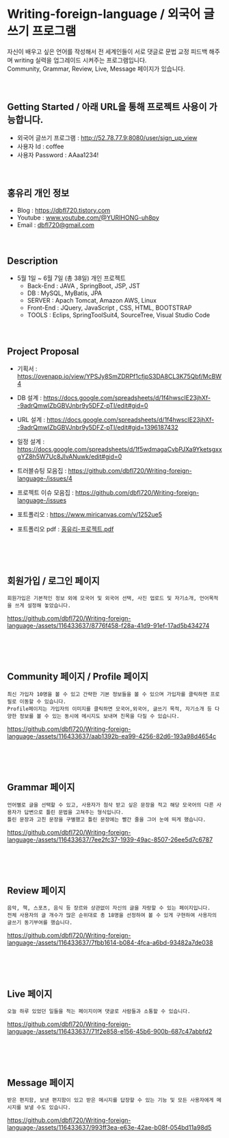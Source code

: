# Writing-foreign-language / 외국어 글쓰기 프로그램
자신이 배우고 싶은 언어를 작성해서 전 세계인들이 서로 댓글로 문법 교정 피드백 해주며 writing 실력을 업그레이드 시켜주는  프로그램입니다.<br>
Community, Grammar, Review, Live, Message 페이지가 있습니다. <br><br><br>



## Getting Started / 아래 URL을 통해 프로젝트 사용이 가능합니다. 
- 외국어 글쓰기 프로그램 : http://52.78.77.9:8080/user/sign_up_view
- 사용자 Id : coffee
- 사용자 Password : AAaa1234! <br><br><br>


## 홍유리 개인 정보
- Blog : https://dbfl720.tistory.com
- Youtube : www.youtube.com/@YURIHONG-uh8py
- Email : dbfl720@gmail.com
<br><br><br>

## Description
- 5월 1일 ~ 6월 7일 (총 38일)  개인 프로젝트
  -  Back-End  :     JAVA ,     SpringBoot,     JSP,    JST  <br>    
  -  DB  :  MySQL, MyBatis, JPA <br>  
  -  SERVER  :     Apach Tomcat,       Amazon AWS,       Linux <br>
  -  Front-End   :    JQuery,      JavaScript ,    CSS,      HTML,     BOOTSTRAP <br>
  -  TOOLS :     Eclips,  SpringToolSuit4,   SourceTree,   Visual Studio Code <br><br><br>


## Project Proposal

- 기획서 : https://ovenapp.io/view/YPSJy8SmZDRPf1cfjpS3DA8CL3K75Qbf/McBW4
- DB 설계 : https://docs.google.com/spreadsheets/d/1f4hwscIE23jhXf--9adrQmwIZbGBVJnbr9y5DFZ-pTI/edit#gid=0
- URL 설계 : https://docs.google.com/spreadsheets/d/1f4hwscIE23jhXf--9adrQmwIZbGBVJnbr9y5DFZ-pTI/edit#gid=1396187432
- 일정 설계 : https://docs.google.com/spreadsheets/d/1f5wdmagaCvbPJXa9YketsgxxgYZ8h5W7Uc8JIvANuwk/edit#gid=0
- 트러블슈팅 모음집 : https://github.com/dbfl720/Writing-foreign-language-/issues/4
- 프로젝트 이슈 모음집 : https://github.com/dbfl720/Writing-foreign-language-/issues
- 포트폴리오 : https://www.miricanvas.com/v/1252ue5 
- 포트폴리오 pdf : [홍유리-프로젝트.pdf](https://github.com/dbfl720/Writing-foreign-language-/files/11772437/-.pdf)

  <br><br><br>






## 회원가입 / 로그인 페이지


    회원가입은 기본적인 정보 외에 모국어 및 외국어 선택, 사진 업로드 및 자기소개, 언어목적을 쓰게 설정해 놓았습니다.
    


https://github.com/dbfl720/Writing-foreign-language-/assets/116433637/8776f458-f28a-41d9-91ef-17ad5b434274




<br><br><br>



## Community 페이지 / Profile 페이지



    최신 가입자 10명을 볼 수 있고 간략한 기본 정보들을 볼 수 있으며 가입자를 클릭하면 프로필로 이동할 수 있습니다. 
    Profile페이지는 가입자의 이미지를 클릭하면 모국어,외국어, 글쓰기 목적, 자기소개 등 다양한 정보를 볼 수 있는 동시에 메시지도 보내며 친목을 다질 수 있습니다.

    

https://github.com/dbfl720/Writing-foreign-language-/assets/116433637/aab1392b-ea99-4256-82d6-193a98d4654c



<br><br><br>


## Grammar 페이지



    언어별로 글을 선택할 수 있고, 사용자가 첨삭 받고 싶은 문장을 적고 해당 모국어의 다른 사용자가 답변으로 틀린 문법을 고쳐주는 형식입니다.
    틀린 문장과 고친 문장을 구별했고 틀린 문장에는 빨간 줄을 그어 눈에 띄게 했습니다. 
    


https://github.com/dbfl720/Writing-foreign-language-/assets/116433637/7ee2fc37-1939-49ac-8507-26ee5d7c6787


<br><br><br>


## Review 페이지


    음악, 책, 스포츠, 음식 등 장르와 상관없이 자신의 글을 자랑할 수 있는 페이지입니다.
    전체 사용자의 글 개수가 많은 순위대로 총 18명을 선정하여 볼 수 있게 구현하여 사용자의 글쓰기 동기부여를 했습니다.
    


https://github.com/dbfl720/Writing-foreign-language-/assets/116433637/7fbb1614-b084-4fca-a6bd-93482a7de038


<br><br><br>


## Live 페이지


    오늘 하루 있었던 일들을 적는 페이지이며 댓글로 사람들과 소통할 수 있습니다.
    

https://github.com/dbfl720/Writing-foreign-language-/assets/116433637/71f2e858-e156-45b6-900b-687c47abbfd2



<br><br><br>



## Message 페이지


    받은 편지함, 보낸 편지함이 있고 받은 메시지를 답장할 수 있는 기능 및 모든 사용자에게 메시지를 보낼 수도 있습니다.
    


https://github.com/dbfl720/Writing-foreign-language-/assets/116433637/993ff3ea-e63e-42ae-b08f-054bd11a98d5


<br><br><br>





